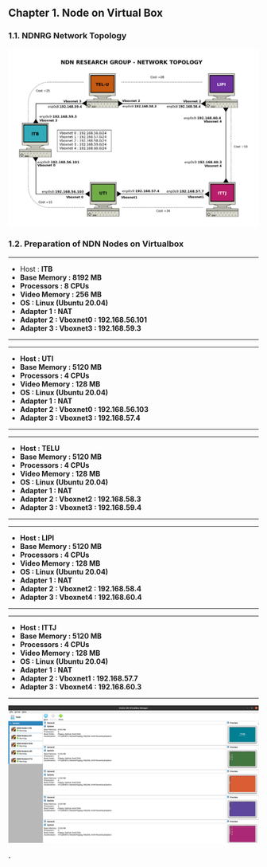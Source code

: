  ## Chapter 1. Node on Virtual Box
 ### 1.1. NDNRG Network Topology
  <img src="https://github.com/syaifulahdan/Mini-NDN-Work/blob/main/Assignment%202:NDNrg-Topology/NDNrg-Image-Topology/ndnrg-config_08.png" width="1000">
 
 ### 1.2. Preparation of NDN Nodes on Virtualbox
 
 ***
 - Host           : <b>ITB
 - Base Memory    : <b>8192 MB
 - Processors     : <b>8 CPUs
 - Video Memory   : <b>256 MB
 - OS             : <b>Linux (Ubuntu 20.04)
 - Adapter 1      : <b>NAT
 - Adapter 2      : <b>Vboxnet0 : 192.168.56.101
 - Adapter 3      : <b>Vboxnet3 : 192.168.59.3


 ***
 
 ***
  - Host          : <b>UTI</b>
  - Base Memory   : <b>5120 MB</b>
  - Processors    : <b>4 CPUs</b>
  - Video Memory  : <b>128 MB</b>
  - OS            : <b>Linux (Ubuntu 20.04)</b>
  - Adapter 1     : <b>NAT</b>
  - Adapter 2     : <b>Vboxnet0 : 192.168.56.103</b>
  - Adapter 3     : <b>Vboxnet3 : 192.168.57.4</b>
 ***
 
 ***
  - Host          : <b>TELU</b>
  - Base Memory   : <b>5120 MB</b>
  - Processors    : <b>4 CPUs</b>
  - Video Memory  : <b>128 MB</b>
  - OS            : <b>Linux (Ubuntu 20.04)</b>
  - Adapter 1     : <b>NAT</b>
  - Adapter 2     : <b>Vboxnet2 : 192.168.58.3</b>
  - Adapter 3     : <b>Vboxnet3 : 192.168.59.4</b>
 ***
 
 ***
  - Host          : <b>LIPI</b>
  - Base Memory   : <b>5120 MB</b>
  - Processors    : <b>4 CPUs</b>
  - Video Memory  : <b>128 MB</b>
  - OS            : <b>Linux (Ubuntu 20.04)</b>
  - Adapter 1     : <b>NAT</b>
  - Adapter 2     : <b>Vboxnet2 : 192.168.58.4</b>
  - Adapter 3     : <b>Vboxnet4 : 192.168.60.4</b>
 ***
 
 ***
  - Host          : <b>ITTJ</b>
  - Base Memory   : <b>5120 MB</b>
  - Processors    : <b>4 CPUs</b>
  - Video Memory  : <b>128 MB</b>
  - OS            : <b>Linux (Ubuntu 20.04)</b>
  - Adapter 1     : <b>NAT</b>
  - Adapter 2     : <b>Vboxnet1 : 192.168.57.7</b>
  - Adapter 3     : <b>Vboxnet4 : 192.168.60.3</b>
 ***
 
  <img src="https://github.com/syaifulahdan/Mini-NDN-Work/blob/main/Assignment%202:NDNrg-Topology/NDNrg-Image-Topology/ndnrg-node-virtualbox.png" width="1000">

 
.
